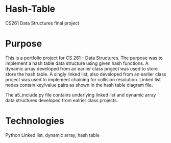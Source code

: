 # Hash-Table
CS261 Data Structures final project

# Purpose
This is a portfolio project for CS 261 - Data Structures. The purpose was to implement a hash table data structure using given hash functions.
A dynamic array developed from an earlier class project was used to store store the hash table. A singly linked list, also developed from an earlier class project was used to implement chaining for collision resolution. Linked list nodes contain key/value pairs as shown in the hash table diagram file.

The a5_include.py file contains underlying linked list and dynamic array data structures developed from ealrier class projects.

# Technologies
Python
Linked list, dynamic array, hash table
